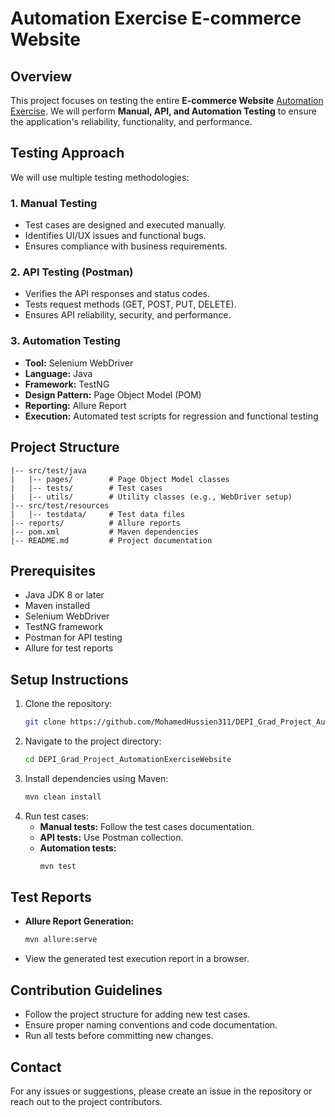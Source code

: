 # Automation Exercise E-commerce Website

## Overview
This project focuses on testing the entire **E-commerce Website** [Automation Exercise](https://automationexercise.com/). 
We will perform **Manual, API, and Automation Testing** to ensure the application's reliability, functionality, and performance.

## Testing Approach
We will use multiple testing methodologies:

### 1. Manual Testing
- Test cases are designed and executed manually.
- Identifies UI/UX issues and functional bugs.
- Ensures compliance with business requirements.

### 2. API Testing (Postman)
- Verifies the API responses and status codes.
- Tests request methods (GET, POST, PUT, DELETE).
- Ensures API reliability, security, and performance.

### 3. Automation Testing
- **Tool:** Selenium WebDriver
- **Language:** Java
- **Framework:** TestNG
- **Design Pattern:** Page Object Model (POM)
- **Reporting:** Allure Report
- **Execution:** Automated test scripts for regression and functional testing

## Project Structure
```
|-- src/test/java
|   |-- pages/        # Page Object Model classes
|   |-- tests/        # Test cases
|   |-- utils/        # Utility classes (e.g., WebDriver setup)
|-- src/test/resources
|   |-- testdata/     # Test data files
|-- reports/          # Allure reports
|-- pom.xml           # Maven dependencies
|-- README.md         # Project documentation
```

## Prerequisites
- Java JDK 8 or later
- Maven installed
- Selenium WebDriver
- TestNG framework
- Postman for API testing
- Allure for test reports

## Setup Instructions
1. Clone the repository:
   ```sh
   git clone https://github.com/MohamedHussien311/DEPI_Grad_Project_AutomationExerciseWebsite.git
   ```
2. Navigate to the project directory:
   ```sh
   cd DEPI_Grad_Project_AutomationExerciseWebsite
   ```
3. Install dependencies using Maven:
   ```sh
   mvn clean install
   ```
4. Run test cases:
   - **Manual tests:** Follow the test cases documentation.
   - **API tests:** Use Postman collection.
   - **Automation tests:**
     ```sh
     mvn test
     ```

## Test Reports
- **Allure Report Generation:**
  ```sh
  mvn allure:serve
  ```
- View the generated test execution report in a browser.

## Contribution Guidelines
- Follow the project structure for adding new test cases.
- Ensure proper naming conventions and code documentation.
- Run all tests before committing new changes.

## Contact
For any issues or suggestions, please create an issue in the repository or reach out to the project contributors.


